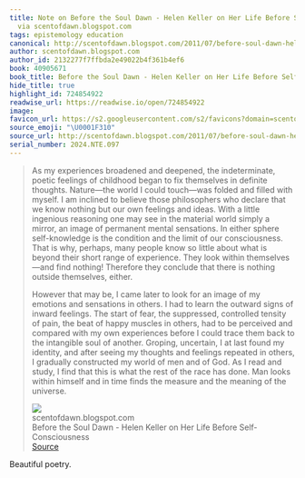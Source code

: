 ```yaml
---
title: Note on Before the Soul Dawn - Helen Keller on Her Life Before Self-Consciousness
  via scentofdawn.blogspot.com
tags: epistemology education
canonical: http://scentofdawn.blogspot.com/2011/07/before-soul-dawn-helen-keller-on-her.html
author: scentofdawn.blogspot.com
author_id: 2132277f7ffbda2e49022b4f361b4ef6
book: 40905671
book_title: Before the Soul Dawn - Helen Keller on Her Life Before Self-Consciousness
hide_title: true
highlight_id: 724854922
readwise_url: https://readwise.io/open/724854922
image:
favicon_url: https://s2.googleusercontent.com/s2/favicons?domain=scentofdawn.blogspot.com
source_emoji: "\U0001F310"
source_url: http://scentofdawn.blogspot.com/2011/07/before-soul-dawn-helen-keller-on-her.html#:~:text=As%20my%20experiences,of%20the%20universe.
serial_number: 2024.NTE.097
---
```

> As my experiences broadened and deepened, the indeterminate, poetic feelings of childhood began to fix themselves in definite thoughts. Nature—the world I could touch—was folded and filled with myself. I am inclined to believe those philosophers who declare that we know nothing but our own feelings and ideas. With a little ingenious reasoning one may see in the material world simply a mirror, an image of permanent mental sensations. In either sphere self-knowledge is the condition and the limit of our consciousness. That is why, perhaps, many people know so little about what is beyond their short range of experience. They look within themselves—and find nothing! Therefore they conclude that there is nothing outside themselves, either.  
>   
> However that may be, I came later to look for an image of my emotions and sensations in others. I had to learn the outward signs of inward feelings. The start of fear, the suppressed, controlled tensity of pain, the beat of happy muscles in others, had to be perceived and compared with my own experiences before I could trace them back to the intangible soul of another. Groping, uncertain, I at last found my identity, and after seeing my thoughts and feelings repeated in others, I gradually constructed my world of men and of God. As I read and study, I find that this is what the rest of the race has done. Man looks within himself and in time finds the measure and the meaning of the universe.
> <div class="quoteback-footer"><div class="quoteback-avatar"><img class="mini-favicon" src="https://s2.googleusercontent.com/s2/favicons?domain=scentofdawn.blogspot.com"></div><div class="quoteback-metadata"><div class="metadata-inner"><span style="display:none">FROM:</span><div aria-label="scentofdawn.blogspot.com" class="quoteback-author"> scentofdawn.blogspot.com</div><div aria-label="Before the Soul Dawn - Helen Keller on Her Life Before Self-Consciousness" class="quoteback-title"> Before the Soul Dawn - Helen Keller on Her Life Before Self-Consciousness</div></div></div><div class="quoteback-backlink"><a target="_blank" aria-label="go to the full text of this quotation" rel="noopener" href="http://scentofdawn.blogspot.com/2011/07/before-soul-dawn-helen-keller-on-her.html#:~:text=As%20my%20experiences,of%20the%20universe." class="quoteback-arrow"> Source</a></div></div>

Beautiful poetry.